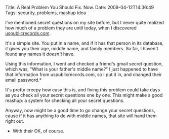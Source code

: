 Title: A Real Problem You Should Fix. Now.
Date: 2009-04-12T14:36:49
Tags: security, problems, mashup idea


I've mentioned secret questions on my site before, but I never quite realized how much of a problem they are until today, when I discovered <a href="http://uspublicrecords.com" target="_blank">uspublicrecords.com</a>.

It's a simple site. You put in a name, and if it has that person in its database, it gives you their age, middle name, and family members. So far, I haven't found any names it <i>doesn't</i> have.

Using this information, I went and checked a friend's gmail secret question, which was, "What is your father's middle name?" I just happened to have that information from uspublicrecords.com, so I put it in, and changed their email password.* 

It's pretty creepy how easy this is, and fixing this problem could take days as you check all your secret questions one by one. This might make a good mashup: a system for checking all your secret questions.

Anyway, now might be a good time to go change your secret questions, cause if it has anything to do with middle names, that site will hand them right out.

* With their OK, of course.<!--break-->